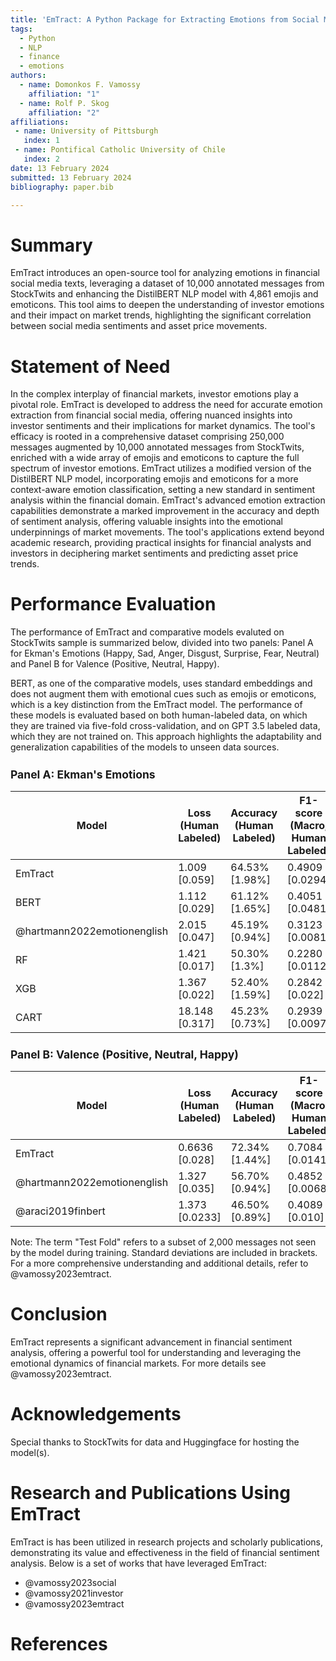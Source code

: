 ```yaml
---
title: 'EmTract: A Python Package for Extracting Emotions from Social Media for Finance Research'
tags:
  - Python
  - NLP
  - finance
  - emotions
authors:
  - name: Domonkos F. Vamossy
    affiliation: "1"
  - name: Rolf P. Skog
    affiliation: "2"
affiliations:
 - name: University of Pittsburgh
   index: 1
 - name: Pontifical Catholic University of Chile
   index: 2
date: 13 February 2024
submitted: 13 February 2024
bibliography: paper.bib

---
```


# Summary

EmTract introduces an open-source tool for analyzing emotions in financial social media texts, leveraging a dataset of 10,000 annotated messages from StockTwits and enhancing the DistilBERT NLP model with 4,861 emojis and emoticons. This tool aims to deepen the understanding of investor emotions and their impact on market trends, highlighting the significant correlation between social media sentiments and asset price movements.

# Statement of Need

In the complex interplay of financial markets, investor emotions play a pivotal role. EmTract is developed to address the need for accurate emotion extraction from financial social media, 
offering nuanced insights into investor sentiments and their implications for market dynamics. The tool's efficacy is rooted in a comprehensive dataset comprising 250,000 messages augmented 
by 10,000 annotated messages from StockTwits, enriched with a wide array of emojis and emoticons to capture the full spectrum of investor emotions. EmTract utilizes a modified version of the 
DistilBERT NLP model, incorporating emojis and emoticons for a more context-aware emotion classification, setting a new standard in sentiment analysis within the financial domain.
EmTract's advanced emotion extraction capabilities demonstrate a marked improvement in the accuracy and depth of sentiment analysis, offering valuable insights into the emotional 
underpinnings of market movements. The tool's applications extend beyond academic research, providing practical insights for financial analysts and investors in deciphering market 
sentiments and predicting asset price trends.

# Performance Evaluation

The performance of EmTract and comparative models evaluted on StockTwits sample is summarized below, divided into two panels: Panel A for Ekman's Emotions (Happy, Sad, Anger, Disgust, Surprise, Fear, Neutral) and Panel B for Valence (Positive, Neutral, Happy).

BERT, as one of the comparative models, uses standard embeddings and does not augment them with emotional cues such as emojis or emoticons, which is a key distinction from the EmTract model. The performance of these models is evaluated based on both human-labeled data, on which they are trained via five-fold cross-validation, and on GPT 3.5 labeled data, which they are not trained on. This approach highlights the adaptability and generalization capabilities of the models to unseen data sources.


<sub>

## Panel A: Ekman's Emotions

| <span style="min-width: 150px;">Model</span> | Loss (Human Labeled) | Accuracy (Human Labeled) | F1-score (Macro, Human Labeled) | Loss (GPT 3.5 Labeled) | Accuracy (GPT 3.5 Labeled) | F1-score (Macro, GPT 3.5 Labeled) |
|----------------------------------------------|----------------------|--------------------------|---------------------------------|------------------------|----------------------------|-----------------------------------|
| EmTract                                      | 1.009 [0.059]        | 64.53% [1.98%]           | 0.4909 [0.0294]                 | 1.463 [0.032]          | 51.38% [1.65%]             | 0.3401 [0.0137]                   |
| BERT                                         | 1.112 [0.029]        | 61.12% [1.65%]           | 0.4051 [0.0481]                 | 1.453 [0.045]          | 48.50% [0.59%]             | 0.2802 [0.0234]                   |
| @hartmann2022emotionenglish                  | 2.015 [0.047]        | 45.19% [0.94%]           | 0.3123 [0.0081]                 | 1.935 [0.029]          | 46.49% [0.43%]             | 0.2793 [0.0083]                   |
| RF                                           | 1.421 [0.017]        | 50.30% [1.3%]            | 0.2280 [0.0112]                 | 1.485 [0.021]          | 47.00% [0.9%]              | 0.1656 [0.0047]                   |
| XGB                                          | 1.367 [0.022]        | 52.40% [1.59%]           | 0.2842 [0.022]                  | 1.547 [0.03]           | 46.17% [1.35%]             | 0.1967 [0.011]                    |
| CART                                         | 18.148 [0.317]       | 45.23% [0.73%]           | 0.2939 [0.0097]                 | 21.32 [0.488]          | 38.54% [1.24%]             | 0.2052 [0.011]                    |

## Panel B: Valence (Positive, Neutral, Happy)

| <span style="min-width: 150px;">Model</span> | Loss (Human Labeled) | Accuracy (Human Labeled) | F1-score (Macro, Human Labeled) | Loss (GPT 3.5 Labeled) | Accuracy (GPT 3.5 Labeled) | F1-score (Macro, GPT 3.5 Labeled) |
|----------------------------------------------|----------------------|--------------------------|---------------------------------|------------------------|----------------------------|-----------------------------------|
| EmTract                                      | 0.6636 [0.028]       | 72.34% [1.44%]           | 0.7084 [0.0141]                 | 0.932 [0.019]          | 62.54% [1.40%]             | 0.6127 [0.0153]                   |
| @hartmann2022emotionenglish                  | 1.327 [0.035]        | 56.70% [0.94%]           | 0.4852 [0.0068]                 | 1.311 [0.019]          | 56.48% [0.42%]             | 0.4734 [0.0055]                   |
| @araci2019finbert                           | 1.373 [0.0233]       | 46.50% [0.89%]           | 0.4089 [0.010]                  | 1.259 [0.0228]         | 50.24% [0.70%]             | 0.4431 [0.016]                    |

</sub>


Note: The term "Test Fold" refers to a subset of 2,000 messages not seen by the model during training. Standard deviations are included in brackets. For a more comprehensive understanding and additional details, refer to @vamossy2023emtract. 

# Conclusion

EmTract represents a significant advancement in financial sentiment analysis, offering a powerful tool for understanding and leveraging the emotional dynamics of financial markets.
For more details see @vamossy2023emtract.

# Acknowledgements

Special thanks to StockTwits for data and Huggingface for hosting the model(s).

# Research and Publications Using EmTract

EmTract is has been utilized in research projects and scholarly publications, demonstrating its value and effectiveness in the field of financial sentiment analysis. Below is a set of works that have leveraged EmTract:

- @vamossy2023social
- @vamossy2021investor
- @vamossy2023emtract

# References
